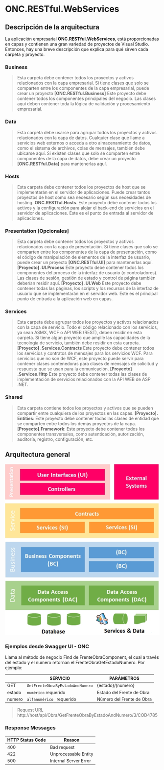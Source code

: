 # ONC.RESTful.WebServices
## Descripción de la arquitectura 

La aplicación empresarial **ONC.RESTful.WebServices**, está proporcionadas en capas y contienen una gran variedad de proyectos de Visual Studio. Entonces, hay una breve descripción que explica para qué sirven cada carpeta y proyecto.


### Business
>Esta carpeta debe contener todos los proyectos y activos relacionados con la capa empresarial. Si tiene clases que solo se comparten entre los componentes de la capa empresarial, puede crear un proyecto **[ONC.RESTful.Business]**
Este proyecto debe contener todos los componentes principales del negocio. Las clases aquí deben contener toda la lógica de validación y procesamiento empresarial.

### Data
>Esta carpeta debe usarse para agrupar todos los proyectos y activos relacionados con la capa de datos. Cualquier clase que llame a servicios web externos o acceda a otro almacenamiento de datos, como el sistema de archivos, colas de mensajes, también debe ubicarse aquí. Si existen clases que solo se comparten entre componentes de la capa de datos, debe crear un proyecto **[ONC.RESTful.Data]** para mantenerlas aquí.

### Hosts
>Esta carpeta debe contener todos los proyectos de host que se implementarán en el servidor de aplicaciones. Puede crear tantos proyectos de host como sea necesario según sus necesidades de hosting.
**ONC.RESTful.Hosts**. Este proyecto debe contener todos los activos y la configuración para alojar el back-end de servicios en el servidor de aplicaciones. Este es el punto de entrada al servidor de aplicaciones.

### Presentation [Opcionales]
>Esta carpeta debe contener todos los proyectos y activos relacionados con la capa de presentación. Si tiene clases que solo se comparten entre los componentes de la capa de presentación, como el código de manipulación de elementos de la interfaz de usuario, puede crear un proyecto **[ONC.RESTful.UI]** para mantenerlas aquí.
**[Proyecto] .UI.Process** Este proyecto debe contener todos los componentes del proceso de la interfaz de usuario (o controladores). Las clases de sesión, gestión de estado y control de página también deberían residir aquí.
**[Proyecto] .UI.Web** Este proyecto debe contener todas las páginas, los scripts y los recursos de la interfaz de usuario que se implementarán en el servidor web. Este es el principal punto de entrada a la aplicación web en capas.


### Services
>Esta carpeta debe agrupar todos los proyectos y activos relacionados con la capa de servicio. Todo el código relacionado con los servicios, ya sean ASMX, WCF o API WEB (REST), deben residir en esta carpeta. Si tiene algún proyecto que amplíe las capacidades de la tecnología de servicio, también debe residir en esta carpeta.
**[Proyecto] .Services.Contracts**  Este proyecto debe contener todos los servicios y contratos de mensajes para los servicios WCF. Para servicios que no son de WCF, este proyecto puede servir para contener clases contenedoras para clases de mensajes de solicitud y respuesta que se usan para la comunicación.
**[Proyecto] .Services.Http** Este proyecto debe contener todas las clases de implementación de servicios relacionados con la API WEB de ASP .NET.

### Shared
> Esta carpeta contiene todos los proyectos y activos que se pueden compartir entre cualquiera de los proyectos en las capas.
**[Proyecto]. Entities**: Este proyecto debe contener todas las clases de entidad que se comparten entre todos los demás proyectos de la capa.
**[Proyecto].Framework**: Este proyecto debe contener todos los componentes transversales, como autenticación, autorización, auditoría, registro, configuración, etc.

## Arquitectura general
![enter image description here](https://github.com/DevOrionLab/ONC.RESTful/blob/main/_lasg.settings/Architecture-v1.png)

### Ejemplos desde Swagger UI - ONC

Llama al método de negocio Find de FrenteObraComponent, el cual a través del estado y el numero retornan el FrenteObraGetEstadoNumero. Por ejemplo:

|                |SERVICIO                         |PARÁMETROS                   |
|----------------|---------------------------------|-----------------------------|
|GET             |`GetFrenteObraByEstadoAndNumero` | {estado}/{numero}           |
|estado          |`numérico` requerido             | Estado del Frente de Obra   |
|numero          |`alfanumérico ` requerido        | Número del Frente de Obra   |

>Request URL
http://host/api/Obra/GetFrenteObraByEstadoAndNumero/3/COD4785

### Response Messages
| HTTP Status Code | Reason                  |
|------------------|-------------------------|
|400               |Bad request              |
|422               |Unprocessable Entity     |
|500               |Internal Server Error   |
<!--stackedit_data:
eyJoaXN0b3J5IjpbNjIyNDExNDUyXX0=
-->
